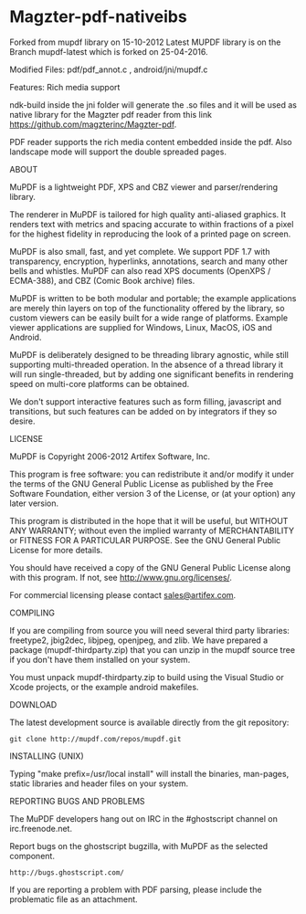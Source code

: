 # Magzter-pdf-nativeibs

Forked from mupdf library on 15-10-2012
Latest MUPDF library is on the Branch mupdf-latest which is forked on 25-04-2016.

Modified Files:
pdf/pdf_annot.c , android/jni/mupdf.c

Features:
Rich media support

ndk-build inside the jni folder will generate the .so files and it will be used as native library for the Magzter pdf reader from this link https://github.com/magzterinc/Magzter-pdf. 

PDF reader supports the rich media content embedded inside the pdf. Also landscape mode will support the double spreaded pages.

ABOUT

MuPDF is a lightweight PDF, XPS and CBZ viewer and parser/rendering library.

The renderer in MuPDF is tailored for high quality anti-aliased graphics. It
renders text with metrics and spacing accurate to within fractions of a pixel
for the highest fidelity in reproducing the look of a printed page on screen.

MuPDF is also small, fast, and yet complete. We support PDF 1.7 with
transparency, encryption, hyperlinks, annotations, search and many other bells
and whistles. MuPDF can also read XPS documents (OpenXPS / ECMA-388),
and CBZ (Comic Book archive) files.

MuPDF is written to be both modular and portable; the example applications
are merely thin layers on top of the functionality offered by the library,
so custom viewers can be easily built for a wide range of platforms. Example
viewer applications are supplied for Windows, Linux, MacOS, iOS and Android.

MuPDF is deliberately designed to be threading library agnostic, while still
supporting multi-threaded operation. In the absence of a thread library
it will run single-threaded, but by adding one significant benefits in
rendering speed on multi-core platforms can be obtained.

We don't support interactive features such as form filling, javascript and
transitions, but such features can be added on by integrators if they so
desire.

LICENSE

MuPDF is Copyright 2006-2012 Artifex Software, Inc.

This program is free software: you can redistribute it and/or modify it under
the terms of the GNU General Public License as published by the Free Software
Foundation, either version 3 of the License, or (at your option) any later
version.

This program is distributed in the hope that it will be useful, but WITHOUT ANY
WARRANTY; without even the implied warranty of MERCHANTABILITY or FITNESS FOR A
PARTICULAR PURPOSE. See the GNU General Public License for more details.

You should have received a copy of the GNU General Public License along with
this program. If not, see <http://www.gnu.org/licenses/>.

For commercial licensing please contact sales@artifex.com.

COMPILING

If you are compiling from source you will need several third party libraries:
freetype2, jbig2dec, libjpeg, openjpeg, and zlib. We have prepared a package
(mupdf-thirdparty.zip) that you can unzip in the mupdf source tree if you don't
have them installed on your system.

You must unpack mupdf-thirdparty.zip to build using the Visual Studio or Xcode
projects, or the example android makefiles.

DOWNLOAD

The latest development source is available directly from the git repository:

	git clone http://mupdf.com/repos/mupdf.git

INSTALLING (UNIX)

Typing "make prefix=/usr/local install" will install the binaries, man-pages,
static libraries and header files on your system.

REPORTING BUGS AND PROBLEMS

The MuPDF developers hang out on IRC in the #ghostscript channel on
irc.freenode.net.

Report bugs on the ghostscript bugzilla, with MuPDF as the selected component.

	http://bugs.ghostscript.com/

If you are reporting a problem with PDF parsing, please include the problematic
file as an attachment.

